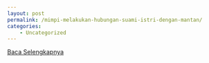 ```yaml
---
layout: post
permalink: /mimpi-melakukan-hubungan-suami-istri-dengan-mantan/
categories:
    - Uncategorized
---
```


[Baca Selengkapnya](/05)